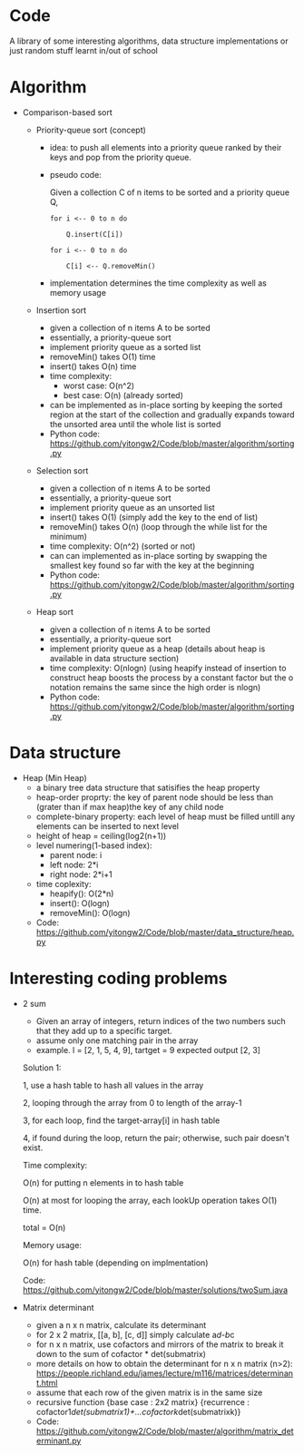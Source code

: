 # Code
A library of some interesting algorithms, data structure implementations or just random stuff learnt in/out of school

# Algorithm 

* Comparison-based sort 
  * Priority-queue sort (concept)
    * idea: to push all elements into a priority queue ranked by their keys and pop from the priority queue.
    * pseudo code: 
      
      Given a collection C of n items to be sorted and a priority queue Q,
      
          for i <-- 0 to n do
      
              Q.insert(C[i])
        
          for i <-- 0 to n do
      
              C[i] <-- Q.removeMin()
        
    * implementation determines the time complexity as well as memory usage
 
 
  * Insertion sort
    - given a collection of n items A to be sorted
    - essentially, a priority-queue sort
    - implement priority queue as a sorted list 
    - removeMin() takes O(1) time
    - insert() takes O(n) time
    - time complexity:
      * worst case: O(n^2)
      * best case: O(n) (already sorted)
    - can be implemented as in-place sorting by keeping the sorted region at the start of the collection and
      gradually expands toward the unsorted area until the whole list is sorted
    - Python code: https://github.com/yitongw2/Code/blob/master/algorithm/sorting.py
    
  * Selection sort 
    - given a collection of n items A to be sorted
    - essentially, a priority-queue sort
    - implement priority queue as an unsorted list 
    - insert() takes O(1) (simply add the key to the end of list)
    - removeMin() takes O(n) (loop through the while list for the minimum)
    - time complexity: O(n^2) (sorted or not)
    - can can implemented as in-place sorting by swapping the smallest key found so far with the key at the beginning
    - Python code: https://github.com/yitongw2/Code/blob/master/algorithm/sorting.py

  * Heap sort
    - given a collection of n items A to be sorted
    - essentially, a priority-queue sort
    - implement priority queue as a heap (details about heap is available in data structure section)
    - time complexity: O(nlogn) (using heapify instead of insertion to construct heap boosts the process by a constant factor
      but the o notation remains the same since the high order is nlogn)
    - Python code: https://github.com/yitongw2/Code/blob/master/algorithm/sorting.py
    
  
    
    
      
    
   

# Data structure

* Heap (Min Heap)
  - a binary tree data structure that satisifies the heap property
  - heap-order proprty: the key of parent node should be less than (grater than if max heap)the key of any child node
  - complete-binary property: each level of heap must be filled untill any elements can be inserted to next level
  - height of heap = ceiling(log2(n+1))
  - level numering(1-based index):
    * parent node: i
    * left node: 2*i
    * right node: 2*i+1
  - time coplexity:
    * heapify(): O(2*n)
    * insert(): O(logn)
    * removeMin(): O(logn)
  - Code: https://github.com/yitongw2/Code/blob/master/data_structure/heap.py


# Interesting coding problems

* 2 sum
  - Given an array of integers, return indices of the two numbers such that they add up to a specific target.
  - assume only one matching pair in the array
  - example. l = [2, 1, 5, 4, 9], tartget = 9
             expected output [2, 3]
  
  Solution 1:
  
    1, use a hash table to hash all values in the array
    
    2, looping through the array from 0 to length of the array-1
    
    3, for each loop, find the target-array[i] in hash table
    
    4, if found during the loop, return the pair; otherwise, such pair doesn't exist.
    
    Time complexity: 
    
    O(n) for putting n elements in to hash table
    
    O(n) at most for looping the array, each lookUp operation takes O(1) time.
    
    total = O(n) 
    
    Memory usage: 
    
    O(n) for hash table (depending on implmentation)
    
    Code: https://github.com/yitongw2/Code/blob/master/solutions/twoSum.java
              
              
              
              
 

* Matrix determinant
  - given a n x n matrix, calculate its determinant 
  - for 2 x 2 matrix, [[a, b], [c, d]]  simply calculate a*d-b*c
  - for n x n matrix, use cofactors and mirrors of the matrix to break it down to the sum of cofactor * det(submatrix)
  - more details on how to obtain the determinant for n x n matrix (n>2): https://people.richland.edu/james/lecture/m116/matrices/determinant.html
  - assume that each row of the given matrix is in the same size
  - recursive function {base case : 2x2 matrix}
                       {recurrence : cofactor1*det(submatrix1)+...cofactork*det(submatrixk)}
  - Code: https://github.com/yitongw2/Code/blob/master/algorithm/matrix_determinant.py
  
  
  
  
